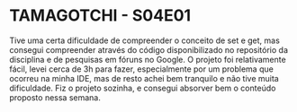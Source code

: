 # TAMAGOTCHI - S04E01
Tive uma certa dificuldade de compreender o conceito de set e get, mas consegui compreender através do código disponibilizado no repositório da disciplina e de pesquisas em fóruns 
no Google. O projeto foi relativamente fácil, levei cerca de 3h para fazer, especialmente por um problema que ocorreu na minha IDE, mas de resto achei bem tranquilo e não tive muita 
dificuldade. Fiz o projeto sozinha, e consegui absorver bem o conteúdo proposto nessa semana. 

